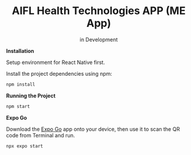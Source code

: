 <div align="center">
  <h1>AIFL Health Technologies APP (ME App)</h1>
  <p>in Development<p>
</div>

**Installation**

Setup environment for React Native first.

Install the project dependencies using npm:

```bash
npm install
```

**Running the Project**

```bash
npm start
```

**Expo Go**

Download the [Expo Go](https://expo.dev/go) app onto your device, then use it to scan the QR code from Terminal and run.

```bash
npx expo start
```
